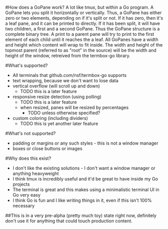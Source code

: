 #How does a GoPane work?
A lot like tmux, but within a Go program. A GoPane lets you split it horizontally or vertically. Thus, a GoPane has either zero or two elements, depending on if it's split or not.
If it has zero, then it's a leaf pane, and it can be printed to directly.
If it has been split, it will have two children, a first and a second GoPane. Thus the GoPane structure is a complete binary tree.
A print to a parent pane will try to print to the first element of each child until it reaches the
a leaf.
All GoPanes have a width and height which content will wrap to fit inside.
The width and height of the topmost parent (referred to as "root" in the source) will be the width and height of the window, retreived from the termbox-go library.

#What's supported?
- All terminals that github.com/nsf/termbox-go supports
- text wrapping, because we don't want to lose data
- vertical overflow (will scroll up and down)
    * TODO this is a later feature
- responsive resize detection (using polling)
    * TODO this is a later feature
    * when resized, panes will be resized by percentages
        - TODO unless otherwise specified?
- custom coloring (including dividers)
    * TODO this is yet another later feature

#What's not supported?
- padding or margins or any such styles - this is not a window manager
- boxes or close buttons or images

#Why does this exist?
- I don't like the existing solutions - I don't want a window manager or anything heavyweight
- I think tmux is incredibly useful and it'd be great to have inside my Go projects
- The terminal is great and this makes using a minimalistic terminal UI in Go very easy
- I think Go is fun and I like writing things in it, even if this isn't 100% necessary

##This is in a very pre-alpha (pretty much toy) state right now, definitely don't use it for anything that could touch production content.
